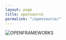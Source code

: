 ```yaml
---
layout: page
title: opensource
permalink: "/opensource/"
--- 
```

![OPENFRAMEWORKS](/images/art/galleries/oflogo.jpg)
